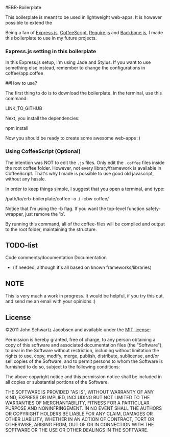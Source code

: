 #EBR-Boilerplate

This boilerplate is meant to be used in lightweight web-apps. It is however possible to extend the 

Being a fan of [Express.js](http://expressjs.com/), [CoffeeScript](http://coffeescript.org/), [Require.js](http://requirejs.org/) and [Backbone.js](http://documentcloud.github.com/backbone/), I made this boilerplate to use in my future projects.

### Express.js setting in this boilerplate

In this Express.js setup, I'm using Jade and Stylus. If you want to use something else instead, remember to change the configurations in coffee/app.coffee

##How to use?

The first thing to do is to download the boilerplate. In the terminal, use this command:

  LINK_TO_GITHUB

Next, you install the dependencies:

  npm install

Now you should be ready to create some awesome web-apps :)

### Using CoffeeScript (Optional)

The intention was NOT to edit the `.js` files. Only edit the `.coffee` files inside the root coffee folder. However, not every library/framework is available in CoffeeScript. That's why I made is possible to use good old javascript, without any hassle.

In order to keep things simple, I suggest that you open a terminal, and type:

  /path/to/erb-boilerplate/coffee -o ./ -cbw coffee/

Notice that I'm using the -b flag. If you want the top-level function safety-wrapper,
just remove the 'b'.

By running this command, all of the coffee-files will be compiled and output to the root folder, maintaining the structure.

## TODO-list

Code comments/documentation
Documentation
- (if needed, although it's all based on known frameworks/libraries)

## NOTE

This is very much a work in progress. It would be helpful, if you try this out, and send me an email with your opinions :)

## License

©2011 John Schwartz Jacobsen and available under the [MIT license](http://www.opensource.org/licenses/mit-license.php):

Permission is hereby granted, free of charge, to any person obtaining a copy of this software and associated documentation files (the "Software"), to deal in the Software without restriction, including without limitation the rights to use, copy, modify, merge, publish, distribute, sublicense, and/or sell copies of the Software, and to permit persons to whom the Software is furnished to do so, subject to the following conditions:

The above copyright notice and this permission notice shall be included in all copies or substantial portions of the Software.

THE SOFTWARE IS PROVIDED "AS IS", WITHOUT WARRANTY OF ANY KIND, EXPRESS OR IMPLIED, INCLUDING BUT NOT LIMITED TO THE WARRANTIES OF MERCHANTABILITY, FITNESS FOR A PARTICULAR PURPOSE AND NONINFRINGEMENT. IN NO EVENT SHALL THE AUTHORS OR COPYRIGHT HOLDERS BE LIABLE FOR ANY CLAIM, DAMAGES OR OTHER LIABILITY, WHETHER IN AN ACTION OF CONTRACT, TORT OR OTHERWISE, ARISING FROM, OUT OF OR IN CONNECTION WITH THE SOFTWARE OR THE USE OR OTHER DEALINGS IN THE SOFTWARE.